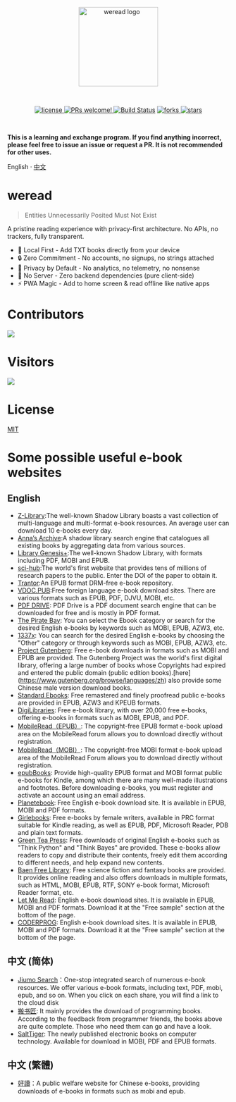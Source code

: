 <p align="center">
  <a href="https://ranuts.github.io/weread/" target="_blank" rel="noopener noreferrer">
    <img width="180" src="https://ranuts.github.io/weread/read.svg" alt="weread logo">
  </a>
</p>
<br/>

<p align="center">
<a href="https://github.com/ranuts/weread">
    <img src="https://img.shields.io/badge/license-MIT-blue.svg" alt="license">
</a>
<a href="https://github.com/ranuts/weread">
    <img src="https://img.shields.io/badge/PRs-welcome-brightgreen.svg?style=flat" alt="PRs welcome!" />
</a>
<a href="https://github.com/ranuts/weread"><img src="https://img.shields.io/github/actions/workflow/status/ranuts/weread/ci.yml" alt="Build Status"></a>
<a href="https://github.com/ranuts/weread">
    <img src="https://img.shields.io/github/forks/ranuts/weread" alt="forks">
</a>
<a href="https://github.com/ranuts/weread">
    <img src="https://img.shields.io/github/stars/ranuts/weread" alt="stars">
</a>
</p>
<br/>

**This is a learning and exchange program. If you find anything incorrect, please feel free to issue an issue or request a PR. It is not recommended for other uses.**

English · [中文](./readme-zh_CN.md)

# weread

> Entities Unnecessarily Posited Must Not Exist

A pristine reading experience with privacy-first architecture. No APIs, no trackers, fully transparent.

- 📂 Local First - Add TXT books directly from your device
- 🔒 Zero Commitment - No accounts, no signups, no strings attached
- 🔐 Privacy by Default - No analytics, no telemetry, no nonsense
- 🚫 No Server - Zero backend dependencies (pure client-side)
- ⚡ PWA Magic - Add to home screen & read offline like native apps

# Contributors

<a href="https://github.com/ranuts/weread/graphs/contributors">
  <img src="https://contrib.rocks/image?repo=ranuts/weread" />
</a>

# Visitors

![](http://profile-counter.glitch.me/ranuts-weread/count.svg)

# License

[MIT](/LICENSE)

# Some possible useful e-book websites

## English

- [Z-Library](https://z-library.sk/):The well-known Shadow Library boasts a vast collection of multi-language and multi-format e-book resources. An average user can download 10 e-books every day.
- [Anna’s Archive](https://annas-archive.org/):A shadow library search engine that catalogues all existing books by aggregating data from various sources.
- [Library Genesis+](https://libgen.li/):The well-known Shadow Library, with formats including PDF, MOBI and EPUB.
- [sci-hub](https://sci-hub.ru/):The world's first website that provides tens of millions of research papers to the public. Enter the DOI of the paper to obtain it.
- [Trantor](https://trantor.is/):An EPUB format DRM-free e-book repository.
- [VDOC.PUB](https://vdoc.pub/):Free foreign language e-book download sites. There are various formats such as EPUB, PDF, DJVU, MOBI, etc.
- [PDF DRIVE](https://www.pdfdrive.com/): PDF Drive is a PDF document search engine that can be downloaded for free and is mostly in PDF format.
- [The Pirate Bay](https://thepiratebay.org/index.html): You can select the Ebook category or search for the desired English e-books by keywords such as MOBI, EPUB, AZW3, etc.
- [1337x](https://1337x.to/): You can search for the desired English e-books by choosing the "Other" category or through keywords such as MOBI, EPUB, AZW3, etc.
- [Project Gutenberg](https://www.gutenberg.org/): Free e-book downloads in formats such as MOBI and EPUB are provided. The Gutenberg Project was the world's first digital library, offering a large number of books whose Copyrights had expired and entered the public domain (public edition books).[here] (https://www.gutenberg.org/browse/languages/zh) also provide some Chinese male version download books.
- [Standard Ebooks](https://standardebooks.org/ebooks): Free remastered and finely proofread public e-books are provided in EPUB, AZW3 and KPEUB formats.
- [DigiLibraries](https://digilibraries.com/): Free e-book library, with over 20,000 free e-books, offering e-books in formats such as MOBI, EPUB, and PDF.
- [MobileRead（EPUB）](https://www.mobileread.com/forums/forumdisplay.php?f=130): The copyright-free EPUB format e-book upload area on the MobileRead forum allows you to download directly without registration.
- [MobileRead（MOBI）](https://www.mobileread.com/forums/forumdisplay.php?f=128): The copyright-free MOBI format e-book upload area of the MobileRead Forum allows you to download directly without registration.
- [epubBooks](https://www.epubbooks.com/): Provide high-quality EPUB format and MOBI format public e-books for Kindle, among which there are many well-made illustrations and footnotes. Before downloading e-books, you must register and activate an account using an email address.
- [Planetebook](https://www.planetebook.com/): Free English e-book download site. It is available in EPUB, MOBI and PDF formats.
- [Girlebooks](https://girlebooks.com/): Free e-books by female writers, available in PRC format suitable for Kindle reading, as well as EPUB, PDF, Microsoft Reader, PDB and plain text formats.
- [Green Tea Press](https://greenteapress.com/wp/): Free downloads of original English e-books such as "Think Python" and "Think Bayes" are provided. These e-books allow readers to copy and distribute their contents, freely edit them according to different needs, and help expand new contents.
- [Baen Free Library](http://www.baen.com/library/): Free science fiction and fantasy books are provided. It provides online reading and also offers downloads in multiple formats, such as HTML, MOBI, EPUB, RTF, SONY e-book format, Microsoft Reader format, etc.
- [Let Me Read](https://www.letmeread.net/): English e-book download sites. It is available in EPUB, MOBI and PDF formats. Download it at the "Free sample" section at the bottom of the page.
- [CODERPROG](https://coderprog.com/): English e-book download sites. It is available in EPUB, MOBI and PDF formats. Download it at the "Free sample" section at the bottom of the page.

## 中文 (简体)

- [Jiumo Search](https://www.jiumodiary.com/)：One-stop integrated search of numerous e-book resources. We offer various e-book formats, including text, PDF, mobi, epub, and so on. When you click on each share, you will find a link to the cloud disk
- [搬书匠](http://www.banshujiang.cn/): It mainly provides the download of programming books. According to the feedback from programmer friends, the books above are quite complete. Those who need them can go and have a look.
- [SaltTiger](http://www.salttiger.com/): The newly published electronic books on computer technology. Available for download in MOBI, PDF and EPUB formats.

## 中文 (繁體)

- [好讀](https://www.haodoo.net/)：A public welfare website for Chinese e-books, providing downloads of e-books in formats such as mobi and epub.
